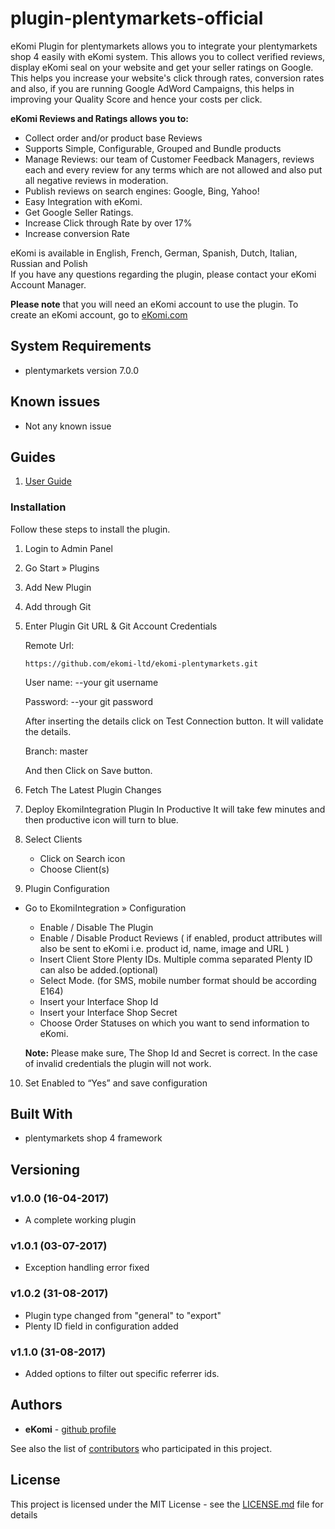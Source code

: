 # plugin-plentymarkets-official

eKomi Plugin for plentymarkets allows you to integrate your plentymarkets shop 4 easily with eKomi system. This allows you to collect verified reviews, display eKomi seal on your website and get your seller ratings on Google. This helps you increase your website's click through rates, conversion rates and also, if you are running Google AdWord Campaigns, this helps in improving your Quality Score and hence your costs per click.

<p>
<strong>eKomi Reviews and Ratings allows you to:</strong>
</p>
<ul>
<li>Collect order and/or product base Reviews</li>
<li>Supports Simple, Configurable, Grouped and Bundle products</li>
<li>Manage Reviews: our team of Customer Feedback Managers, reviews each and every review for any terms which are not allowed and also put all negative reviews in moderation.</li>
<li>Publish reviews on search engines: Google, Bing, Yahoo!</li>
<li>Easy Integration with eKomi.</li>
<li>Get Google Seller Ratings.</li>
<li>Increase Click through Rate by over 17%</li>
<li>Increase conversion Rate</li>
</ul>

<p>eKomi is available in English, French, German, Spanish, Dutch, Italian, Russian and Polish<br />If you have any questions regarding the plugin, please contact your eKomi Account Manager.</p>

<p><b>Please note</b> that you will need an eKomi account to use the plugin. To create an eKomi account, go to 
<a href='http://eKomi.com'>eKomi.com</a>

## System Requirements

- plentymarkets version 7.0.0

## Known issues
- Not any known issue  

## Guides
1. [User Guide](https://ekomi01.atlassian.net/wiki/display/PD/Plentymarkets+-+Official+eKomi+Plugins)

### Installation

Follow these steps to install the plugin.

1. Login to Admin Panel
 
2. Go Start » Plugins

3. Add New Plugin
 
4. Add through Git
 
5. Enter Plugin Git URL & Git Account Credentials

    Remote Url: 
    ```
    https://github.com/ekomi-ltd/ekomi-plentymarkets.git
    ```
    User name: --your git username

    Password:  --your git password

    After inserting the details click on Test Connection button. It will validate the details.

    Branch: master

    And then Click on Save button.
 
6. Fetch The Latest Plugin Changes

 
7. Deploy EkomiIntegration Plugin In Productive It will take few minutes and then productive icon will turn to blue.
 
8. Select Clients
    - Click on Search icon
    - Choose Client(s)

9. Plugin Configuration

* Go to EkomiIntegration » Configuration
 
  - Enable / Disable The Plugin
  - Enable / Disable Product Reviews ( if enabled, product attributes will also be sent to eKomi i.e.  product id, name, image and URL )
  - Insert Client Store Plenty IDs. Multiple comma separated Plenty ID can also be added.(optional)
  - Select Mode. (for SMS, mobile number format should be according E164)
  - Insert your Interface Shop Id
  - Insert your Interface Shop Secret
  - Choose Order Statuses on which you want to send information to eKomi.

  **Note:** Please make sure, The Shop Id and Secret is correct. In the case of invalid credentials the plugin will not work.
 
10. Set Enabled to “Yes” and save configuration
 

## Built With

* plentymarkets shop 4 framework

## Versioning

### v1.0.0 (16-04-2017)

- A complete working plugin

### v1.0.1 (03-07-2017)

- Exception handling error fixed

### v1.0.2 (31-08-2017)

- Plugin type changed from "general" to "export"
- Plenty ID field in configuration added

### v1.1.0 (31-08-2017)

- Added options to filter out specific referrer ids.

## Authors

* **eKomi** - [github profile](https://github.com/ekomi-ltd)

See also the list of [contributors](https://github.com/ekomi-ltd/plugin-plentymarkets-integration/graphs/contributors) who participated in this project.

## License

This project is licensed under the MIT License - see the [LICENSE.md](LICENSE.md) file for details
